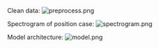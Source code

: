Clean data:
![preprocess.png](../master/image/clean.png)

Spectrogram of position case:
![spectrogram.png](../master/image/spectrogram.png)

Model architecture:
![model.png](../master/image/model.png)
